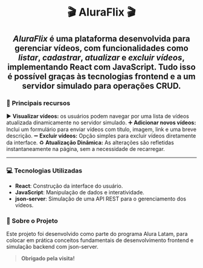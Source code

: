 <h1 style="text-align:center"> 🎬 AluraFlix 🎬 </h1>

<h2 style="text-align: center"> <em>AluraFlix</em> é uma plataforma desenvolvida para gerenciar vídeos, com funcionalidades como <em>listar</em>, <em>cadastrar</em>, <em>atualizar</em> e <em>excluir vídeos</em>, implementando React com JavaScript. Tudo isso é possível graças às tecnologias frontend e a um servidor simulado para operações CRUD.</h2>

### 🚀 **Principais recursos**

▶️ **Visualizar vídeos:** os usuários podem navegar por uma lista de vídeos atualizada dinamicamente no servidor simulado.
➕ **Adicionar novos vídeos:** Inclui um formulário para enviar vídeos com título, imagem, link e uma breve descrição.
➖ **Excluir vídeos:** Opção simples para excluir vídeos diretamente da interface.
♻️ **Atualização Dinâmica:** As alterações são refletidas instantaneamente na página, sem a necessidade de recarregar.

---
### 💻 **Tecnologias Utilizadas**

- **React**: Construção da interface do usuário.
- **JavaScript**: Manipulação de dados e interatividade.
- **json-server**: Simulação de uma API REST para o gerenciamento dos vídeos.


### 📖 Sobre o Projeto
 Este projeto foi desenvolvido como parte do programa Alura Latam, para colocar em prática conceitos fundamentais de desenvolvimento frontend e simulação backend com json-server.


 > **Obrigado pela visita!**